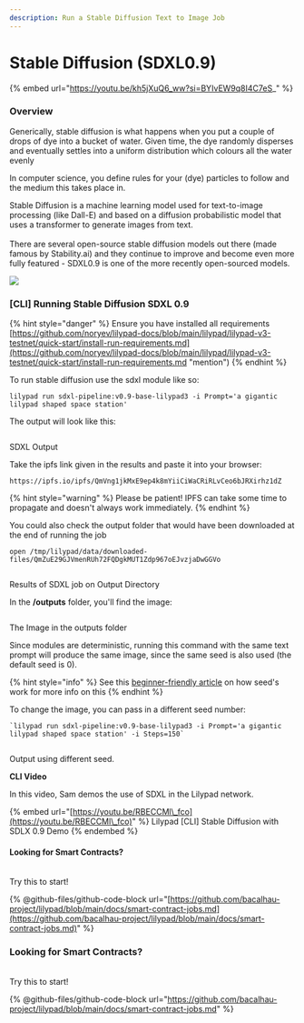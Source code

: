 ```yaml
---
description: Run a Stable Diffusion Text to Image Job
---
```


# Stable Diffusion (SDXL0.9)

{% embed url="https://youtu.be/kh5jXuQ6_ww?si=BYIvEW9q8I4C7eS_" %}

### Overview

Generically, stable diffusion is what happens when you put a couple of drops of dye into a bucket of water. Given time, the dye randomly disperses and eventually settles into a uniform distribution which colours all the water evenly

In computer science, you define rules for your (dye) particles to follow and the medium this takes place in.

Stable Diffusion is a machine learning model used for text-to-image processing (like Dall-E) and based on a diffusion probabilistic model that uses a transformer to generate images from text.\
\
There are several open-source stable diffusion models out there (made famous by Stability.ai) and they continue to improve and become even more fully featured - SDXL0.9 is one of the more recently open-sourced models.

[![](https://camo.githubusercontent.com/a9308bedc05cdffeeaf002840afb1be8a030889558ab12f841bfd0d25493e8fb/68747470733a2f2f6c68352e676f6f676c6575736572636f6e74656e742e636f6d2f6569622d7a2d317239695a7978754172595f327a2d4e685076344f5079464143704646362d5f6e576647616f446c593935384e62503566526370554e747a756564574d5f486d72794637614a706c417469516d33657a65565f6355555136397356314d597976636b707454426d494561776e535a69766e456238423869664954597767485f6b334549534c6a535779304a624d3979324a6654673d7332303438)](https://camo.githubusercontent.com/a9308bedc05cdffeeaf002840afb1be8a030889558ab12f841bfd0d25493e8fb/68747470733a2f2f6c68352e676f6f676c6575736572636f6e74656e742e636f6d2f6569622d7a2d317239695a7978754172595f327a2d4e685076344f5079464143704646362d5f6e576647616f446c593935384e62503566526370554e747a756564574d5f486d72794637614a706c417469516d33657a65565f6355555136397356314d597976636b707454426d494561776e535a69766e456238423869664954597767485f6b334549534c6a535779304a624d3979324a6654673d7332303438)

### \[CLI] Running Stable Diffusion SDXL 0.9

\{% hint style="danger" %\} Ensure you have installed all requirements [https://github.com/noryev/lilypad-docs/blob/main/lilypad/lilypad-v3-testnet/quick-start/install-run-requirements.md](https://github.com/noryev/lilypad-docs/blob/main/lilypad/lilypad-v3-testnet/quick-start/install-run-requirements.md "mention") \{% endhint %\}

To run stable diffusion use the sdxl module like so:

```
lilypad run sdxl-pipeline:v0.9-base-lilypad3 -i Prompt='a gigantic lilypad shaped space station'
```

The output will look like this:

<figure><img src="https://github.com/noryev/lilypad-docs/raw/main/lilypad/.gitbook/assets/sdxl_execution.png" alt=""><figcaption></figcaption></figure>

SDXL Output

Take the ipfs link given in the results and paste it into your browser:

```
https://ipfs.io/ipfs/QmVng1jkMxE9ep4k8mYiiCiWaCRiRLvCeo6bJRXirhz1dZ
```

\{% hint style="warning" %\} Please be patient! IPFS can take some time to propagate and doesn't always work immediately. \{% endhint %\}

You could also check the output folder that would have been downloaded at the end of running the job

```
open /tmp/lilypad/data/downloaded-files/QmZuE29GJVmenRUh72FQDgkMUT1Zdp967oEJvzjaDwGGVo
```

<figure><img src="https://github.com/noryev/lilypad-docs/raw/main/lilypad/.gitbook/assets/sdxl_output.png" alt=""><figcaption></figcaption></figure>

Results of SDXL job on Output Directory

In the **/outputs** folder, you'll find the image:

<figure><img src="https://github.com/noryev/lilypad-docs/raw/main/lilypad/.gitbook/assets/sdxl_result_output.png" alt=""><figcaption></figcaption></figure>

The Image in the outputs folder

Since modules are deterministic, running this command with the same text prompt will produce the same image, since the same seed is also used (the default seed is 0).

\{% hint style="info" %\} See this [beginner-friendly article](https://aituts.com/stable-diffusion-seed/) on how seed's work for more info on this \{% endhint %\}

To change the image, you can pass in a different seed number:

```
`lilypad run sdxl-pipeline:v0.9-base-lilypad3 -i Prompt='a gigantic lilypad shaped space station' -i Steps=150` 
```

<figure><img src="https://github.com/noryev/lilypad-docs/raw/main/lilypad/.gitbook/assets/sdxl_result_output2.png" alt=""><figcaption></figcaption></figure>

Output using different seed.

**CLI Video**

In this video, Sam demos the use of SDXL in the Lilypad network.

\{% embed url="[https://youtu.be/RBECCMl\_fco](https://youtu.be/RBECCMl\_fco)" %\} Lilypad \[CLI] Stable Diffusion with SDLX 0.9 Demo \{% endembed %\}

#### Looking for Smart Contracts?

\
Try this to start!

\{% @github-files/github-code-block url="[https://github.com/bacalhau-project/lilypad/blob/main/docs/smart-contract-jobs.md](https://github.com/bacalhau-project/lilypad/blob/main/docs/smart-contract-jobs.md)" %\}

### Looking for Smart Contracts?

\
Try this to start!

{% @github-files/github-code-block url="https://github.com/bacalhau-project/lilypad/blob/main/docs/smart-contract-jobs.md" %}

